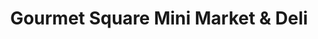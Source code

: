 ---
title: "Gourmet Square Mini Market & Deli"
url: /new-york/gourmet-square-mini-market-und-deli/
shop: Lebensmittel
---